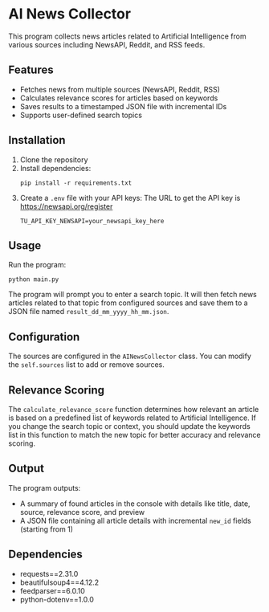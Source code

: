 # AI News Collector

This program collects news articles related to Artificial Intelligence from various sources including NewsAPI, Reddit, and RSS feeds.

## Features

- Fetches news from multiple sources (NewsAPI, Reddit, RSS)
- Calculates relevance scores for articles based on keywords
- Saves results to a timestamped JSON file with incremental IDs
- Supports user-defined search topics

## Installation

1. Clone the repository
2. Install dependencies:
   ```
   pip install -r requirements.txt
   ```
3. Create a `.env` file with your API keys: The URL to get the API key is https://newsapi.org/register
   ```
   TU_API_KEY_NEWSAPI=your_newsapi_key_here
   ```

## Usage

Run the program:
```
python main.py
```

The program will prompt you to enter a search topic. It will then fetch news articles related to that topic from configured sources and save them to a JSON file named `result_dd_mm_yyyy_hh_mm.json`.

## Configuration

The sources are configured in the `AINewsCollector` class. You can modify the `self.sources` list to add or remove sources.

## Relevance Scoring

The `calculate_relevance_score` function determines how relevant an article is based on a predefined list of keywords related to Artificial Intelligence. If you change the search topic or context, you should update the keywords list in this function to match the new topic for better accuracy and relevance scoring.

## Output

The program outputs:
- A summary of found articles in the console with details like title, date, source, relevance score, and preview
- A JSON file containing all article details with incremental `new_id` fields (starting from 1)

## Dependencies

- requests==2.31.0
- beautifulsoup4==4.12.2
- feedparser==6.0.10
- python-dotenv==1.0.0